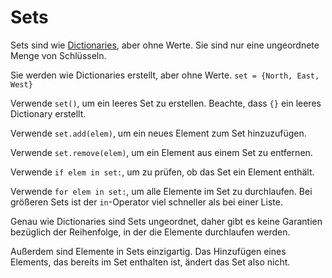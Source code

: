 # Sets
Sets sind wie [Dictionaries](docs/scripting/dicts.md), aber ohne Werte. Sie sind nur eine ungeordnete Menge von Schlüsseln.

Sie werden wie Dictionaries erstellt, aber ohne Werte.
`set = {North, East, West}`

Verwende `set()`, um ein leeres Set zu erstellen. Beachte, dass `{}` ein leeres Dictionary erstellt.

Verwende `set.add(elem)`, um ein neues Element zum Set hinzuzufügen.

Verwende `set.remove(elem)`, um ein Element aus einem Set zu entfernen.

Verwende `if elem in set:`, um zu prüfen, ob das Set ein Element enthält.

Verwende `for elem in set:`, um alle Elemente im Set zu durchlaufen.
Bei größeren Sets ist der `in`-Operator viel schneller als bei einer Liste.

Genau wie Dictionaries sind Sets ungeordnet, daher gibt es keine Garantien bezüglich der Reihenfolge, in der die Elemente durchlaufen werden.

Außerdem sind Elemente in Sets einzigartig. Das Hinzufügen eines Elements, das bereits im Set enthalten ist, ändert das Set also nicht.